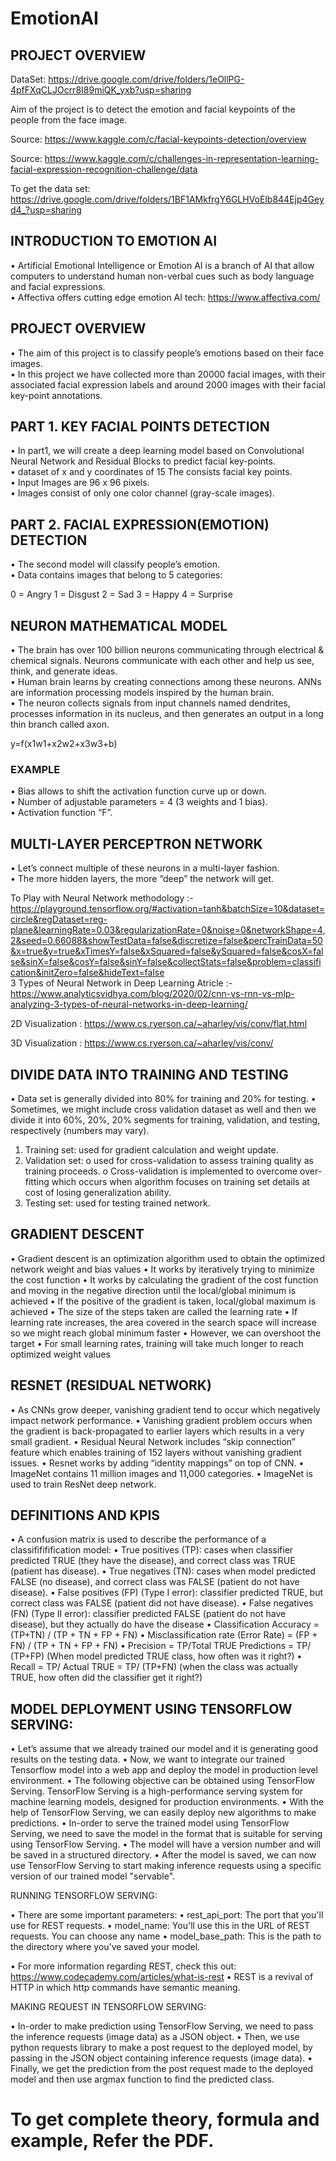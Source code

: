 # EmotionAI

## PROJECT OVERVIEW

DataSet: https://drive.google.com/drive/folders/1eOllPG-4pfFXqCLJOcrr8I89miQK_yxb?usp=sharing

Aim of the project is to detect the emotion and facial keypoints of the people from the face image.

Source: https://www.kaggle.com/c/facial-keypoints-detection/overview

Source: https://www.kaggle.com/c/challenges-in-representation-learning-facial-expression-recognition-challenge/data

To get the data set: https://drive.google.com/drive/folders/1BF1AMkfrgY6GLHVoElb844Ejp4Geyd4_?usp=sharing

## INTRODUCTION TO EMOTION AI

• Artificial Emotional Intelligence or Emotion AI is a branch of AI that allow computers to understand human non-verbal cues such as body language and facial expressions.<br>
• Affectiva offers cutting edge emotion AI tech: https://www.affectiva.com/

## PROJECT OVERVIEW

• The aim of this project is to classify people’s emotions based on their face images.<br>
• In this project we have collected more than 20000 facial images, with their associated facial expression labels and around 2000 images with their facial key-point annotations.

## PART 1. KEY FACIAL POINTS DETECTION

• In part1, we will create a deep learning model based on Convolutional Neural Network and Residual Blocks to predict facial key-points.<br>
• dataset of x and y coordinates of 15 The consists facial key points.<br>
• Input Images are 96 x 96 pixels.<br>
• Images consist of only one color channel (gray-scale images).

## PART 2. FACIAL EXPRESSION(EMOTION) DETECTION

• The second model will classify people’s emotion.<br>
• Data contains images that belong to 5 categories:<br>

0 = Angry
1 = Disgust
2 = Sad
3 = Happy
4 = Surprise

## NEURON MATHEMATICAL MODEL

• The brain has over 100 billion neurons communicating through electrical & chemical signals. Neurons communicate with each other and help us see, think, and generate ideas.<br>
• Human brain learns by creating connections among these neurons. ANNs are information processing models inspired by the human brain.<br>
• The neuron collects signals from input channels named dendrites, processes information in its nucleus, and then generates an output in a long thin branch called axon.<br>

y=f(x1w1+x2w2+x3w3+b)

### EXAMPLE

• Bias allows to shift the activation function curve up or down.<br>
• Number of adjustable parameters = 4 (3 weights and 1 bias).<br>
• Activation function “F”.

## MULTI-LAYER PERCEPTRON NETWORK

• Let’s connect multiple of these neurons in a multi-layer fashion.<br>
• The more hidden layers, the more “deep” the network will get.<br>

To Play with Neural Network methodology :- https://playground.tensorflow.org/#activation=tanh&batchSize=10&dataset=circle&regDataset=reg-plane&learningRate=0.03&regularizationRate=0&noise=0&networkShape=4,2&seed=0.66088&showTestData=false&discretize=false&percTrainData=50&x=true&y=true&xTimesY=false&xSquared=false&ySquared=false&cosX=false&sinX=false&cosY=false&sinY=false&collectStats=false&problem=classification&initZero=false&hideText=false
<br>
3 Types of  Neural Network in Deep Learning Atricle :- https://www.analyticsvidhya.com/blog/2020/02/cnn-vs-rnn-vs-mlp-analyzing-3-types-of-neural-networks-in-deep-learning/

2D Visualization : https://www.cs.ryerson.ca/~aharley/vis/conv/flat.html

3D Visualization : https://www.cs.ryerson.ca/~aharley/vis/conv/

## DIVIDE DATA INTO TRAINING AND TESTING

• Data set is generally divided into 80% for training and 20% for testing.
• Sometimes, we might include cross validation dataset as well and then we divide it into 60%, 20%, 20% segments for training, validation, and testing, respectively (numbers may vary).

1. Training set: used for gradient calculation and weight update. 
2. Validation set: 
	o used for cross-validation to assess training quality as training proceeds.
	o Cross-validation is implemented to overcome over-fitting which occurs when algorithm focuses on training set details at cost of losing generalization ability.
3. Testing set: used for testing trained network.

## GRADIENT DESCENT

• Gradient descent is an optimization algorithm used to obtain the optimized network weight and bias values 
• It works by iteratively trying to minimize the cost function
• It works by calculating the gradient of the cost function and moving in the negative direction until the local/global minimum is achieved
• If the positive of the gradient is taken, local/global maximum is achieved
• The size of the steps taken are called the learning rate
• If learning rate increases, the area covered in the search space will increase so we might reach global minimum faster
• However, we can overshoot the target
• For small learning rates, training will take much longer to reach optimized weight values
 
## RESNET (RESIDUAL NETWORK)

• As CNNs grow deeper, vanishing gradient tend to occur which negatively impact network performance. 
• Vanishing gradient problem occurs when the gradient is back-propagated to earlier layers which results in a very small gradient.
• Residual Neural Network includes “skip connection” feature which enables training of 152 layers without vanishing gradient issues.
• Resnet works by adding “identity mappings” on top of CNN.
• ImageNet contains 11 million images and 11,000 categories.
• ImageNet is used to train ResNet deep network.

## DEFINITIONS AND KPIS

• A confusion matrix is used to describe the performance of a classifififification model:
• True positives (TP): cases when classifier predicted TRUE (they have the disease), and correct class was TRUE (patient has disease).
• True negatives (TN): cases when model predicted FALSE (no disease), and correct class was FALSE (patient do not have disease).
• False positives (FP) (Type I error): classifier predicted TRUE, but correct class was FALSE (patient did not have disease).
• False negatives (FN) (Type II error): classifier predicted FALSE (patient do not have disease), but they actually do have the disease
• Classification Accuracy = (TP+TN) / (TP + TN + FP + FN)
• Misclassification rate (Error Rate) = (FP + FN) / (TP + TN + FP + FN)
• Precision = TP/Total TRUE Predictions = TP/ (TP+FP) (When model predicted TRUE class, how often was it right?)
• Recall = TP/ Actual TRUE = TP/ (TP+FN) (when the class was actually TRUE, how often did the classifier get it right?)

## MODEL DEPLOYMENT USING TENSORFLOW SERVING:

• Let’s assume that we already trained our model and it is generating good results on the testing data.
• Now, we want to integrate our trained Tensorflow model into a web app and deploy the model in production level environment.
• The following objective can be obtained using TensorFlow Serving. TensorFlow Serving is a high-performance serving system for machine learning models, designed for production environments.
• With the help of TensorFlow Serving, we can easily deploy new algorithms to make predictions.
• In-order to serve the trained model using TensorFlow Serving, we need to save the model in the format that is suitable for serving using TensorFlow Serving.
• The model will have a version number and will be saved in a structured directory.
• After the model is saved, we can now use TensorFlow Serving to start making inference requests using a specific version of our trained model "servable".

RUNNING TENSORFLOW SERVING:

• There are some important parameters:
• rest_api_port: The port that you'll use for REST requests.
• model_name: You'll use this in the URL of REST requests. You can choose any name
• model_base_path: This is the path to the directory where you've saved your model.

• For more information regarding REST, check this out: https://www.codecademy.com/articles/what-is-rest
• REST is a revival of HTTP in which http commands have semantic meaning.

MAKING REQUEST IN TENSORFLOW SERVING:

• In-order to make prediction using TensorFlow Serving, we need to pass the inference requests (image data) as a JSON object.
• Then, we use python requests library to make a post request to the deployed model, by passing in the JSON object containing inference requests (image data).
• Finally, we get the prediction from the post request made to the deployed model and then use argmax function to find the predicted class.


# To get complete theory, formula and example, Refer the PDF.



